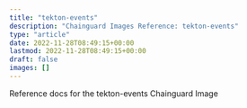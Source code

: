 ```yaml
---
title: "tekton-events"
description: "Chainguard Images Reference: tekton-events"
type: "article"
date: 2022-11-28T08:49:15+00:00
lastmod: 2022-11-28T08:49:15+00:00
draft: false
images: []
---
```


Reference docs for the tekton-events Chainguard Image
